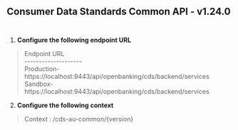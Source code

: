 ## Consumer Data Standards Common API - v1.24.0<br/><br/>
1. **Configure the following endpoint URL** <br/>
>Endpoint URL<br/>--------------------</br>
Production- https://localhost:9443/api/openbanking/cds/backend/services
Sandbox- https://localhost:9443/api/openbanking/cds/backend/services
2. **Configure the following context** <br/>
> Context : /cds-au-common/{version}<br/>
